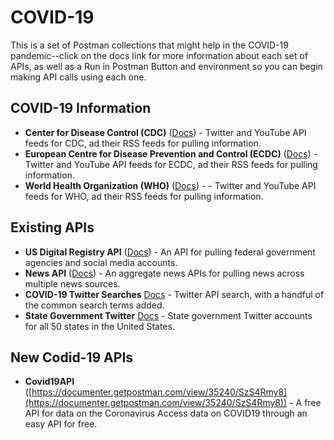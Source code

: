 # COVID-19
This is a set of Postman collections that might help in the COVID-19 pandemic--click on the docs link for more information about each set of APIs, as well as a Run in Postman Button and environment so you can begin making API calls using each one.

## COVID-19 Information

- **Center for Disease Control (CDC)** ([Docs](https://documenter.getpostman.com/view/35240/SzS4Rn7q)) - Twitter and YouTube API feeds for CDC, ad their RSS feeds for pulling information.
- **European Centre for Disease Prevention and Control (ECDC)** ([Docs](https://documenter.getpostman.com/view/35240/SzS4Rn7r?version=latest)) - Twitter and YouTube API feeds for ECDC, ad their RSS feeds for pulling information.
- **World Health Organization (WHO)** ([Docs](https://documenter.getpostman.com/view/35240/SzS4Rn7s)) -  - Twitter and YouTube API feeds for WHO, ad their RSS feeds for pulling information.

## Existing APIs

- **US Digital Registry API** ([Docs](https://documenter.getpostman.com/view/35240/SzS4RSwi)) - An API for pulling federal government agencies and social media accounts.
- **News API** ([Docs](https://documenter.getpostman.com/view/35240/SzS4RT1y)) - An aggregate news APIs for pulling news across multiple news sources.
- **COVID-19 Twitter Searches** [Docs](https://documenter.getpostman.com/view/35240/SzS4RT1z) - Twitter API search, with a handful of the common search terms added.
- **State Government Twitter** [Docs](https://documenter.getpostman.com/view/35240/SzS4Rmtf) - State government Twitter accounts for all 50 states in the United States.

## New Codid-19 APIs

- **Covid19API** ([https://documenter.getpostman.com/view/35240/SzS4Rmy8](https://documenter.getpostman.com/view/35240/SzS4Rmy8)) - A free API for data on the Coronavirus Access data on COVID19 through an easy API for free.
